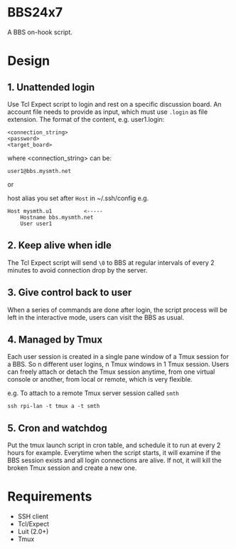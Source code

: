 # BBS24x7
A BBS on-hook script.

# Design

## 1. Unattended login

Use Tcl Expect script to login and rest on a specific discussion board. An
account file needs to provide as input, which must use `.login` as file
extension. The format of the content,
e.g. user1.login:

```
<connection_string>
<password>
<target_board>
```

where <connection_string> can be:

```
user1@bbs.mysmth.net
```

or

host alias you set after `Host` in ~/.ssh/config
e.g.

```
Host mysmth.u1			<-----
    Hostname bbs.mysmth.net
    User user1
```

## 2. Keep alive when idle

The Tcl Expect script will send `\0` to BBS at regular intervals of every 2
minutes to avoid connection drop by the server.

## 3. Give control back to user

When a series of commands are done after login, the script process will be
left in the interactive mode, users can visit the BBS as usual.

## 4. Managed by Tmux

Each user session is created in a single pane window of a Tmux session for a 
BBS. So n different user logins, n Tmux windows in 1 Tmux session.
Users can freely attach or detach the Tmux session anytime, from one virtual
console or another, from local or remote, which is very flexible.

e.g. To attach to a remote Tmux server session called `smth`

```
ssh rpi-lan -t tmux a -t smth
```

## 5. Cron and watchdog

Put the tmux launch script in cron table, and schedule it to run at
every 2 hours for example. Everytime when the script starts, it will examine
if the BBS session exists and all login connections are alive. If not, it will
kill the broken Tmux session and create a new one.


# Requirements

- SSH client
- Tcl/Expect
- Luit (2.0+)
- Tmux



[//]: # (vim: tw=78:ts=8:sts=4:sw=4:noet:ft=markdown:norl:)
